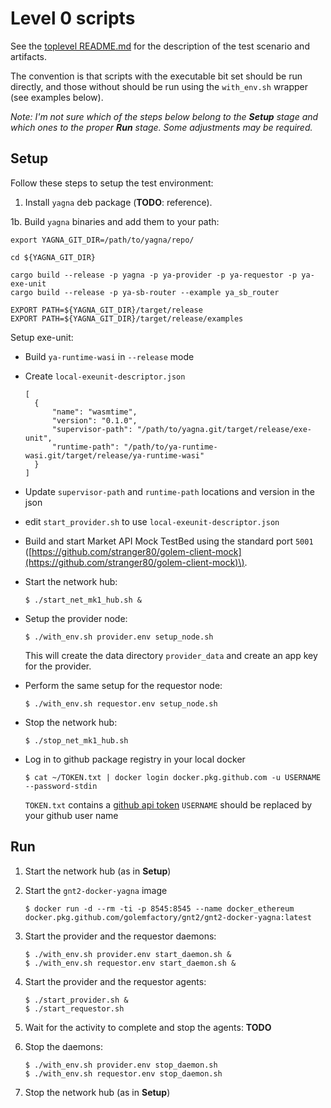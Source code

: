 # Level 0 scripts

See the [toplevel README.md](../) for the description of the test scenario and artifacts.

The convention is that scripts with the executable bit set should be run directly, and those without should be run using the `with_env.sh` wrapper \(see examples below\).

_Note: I'm not sure which of the steps below belong to the **Setup** stage and which ones to the proper **Run** stage. Some adjustments may be required._

## Setup

Follow these steps to setup the test environment:

1. Install `yagna` deb package \(**TODO**: reference\).

1b. Build `yagna` binaries and add them to your path:

```text
export YAGNA_GIT_DIR=/path/to/yagna/repo/

cd ${YAGNA_GIT_DIR}

cargo build --release -p yagna -p ya-provider -p ya-requestor -p ya-exe-unit
cargo build --release -p ya-sb-router --example ya_sb_router

EXPORT PATH=${YAGNA_GIT_DIR}/target/release
EXPORT PATH=${YAGNA_GIT_DIR}/target/release/examples
```

Setup exe-unit:

* Build `ya-runtime-wasi` in `--release` mode
* Create `local-exeunit-descriptor.json`

  ```text
  [
    {
        "name": "wasmtime",
        "version": "0.1.0",
        "supervisor-path": "/path/to/yagna.git/target/release/exe-unit",
        "runtime-path": "/path/to/ya-runtime-wasi.git/target/release/ya-runtime-wasi"
    }
  ]
  ```

* Update `supervisor-path` and `runtime-path` locations and version in the json
* edit `start_provider.sh` to use `local-exeunit-descriptor.json`
* Build and start Market API Mock TestBed using the standard port `5001` \([https://github.com/stranger80/golem-client-mock](https://github.com/stranger80/golem-client-mock)\).
* Start the network hub:

  ```text
  $ ./start_net_mk1_hub.sh &
  ```

* Setup the provider node:

  ```text
  $ ./with_env.sh provider.env setup_node.sh
  ```

  This will create the data directory `provider_data` and create an app key for the provider.

* Perform the same setup for the requestor node:

  ```text
  $ ./with_env.sh requestor.env setup_node.sh
  ```

* Stop the network hub:

  ```text
  $ ./stop_net_mk1_hub.sh
  ```

* Log in to github package registry in your local docker

  ```text
  $ cat ~/TOKEN.txt | docker login docker.pkg.github.com -u USERNAME --password-stdin
  ```

  `TOKEN.txt` contains a [github api token](https://github.com/golemfactory/yagna-integration#getting-a-github-api-token) `USERNAME` should be replaced by your github user name

## Run

1. Start the network hub \(as in **Setup**\)
2. Start the `gnt2-docker-yagna` image

   ```text
   $ docker run -d --rm -ti -p 8545:8545 --name docker_ethereum docker.pkg.github.com/golemfactory/gnt2/gnt2-docker-yagna:latest
   ```

3. Start the provider and the requestor daemons:

   ```text
   $ ./with_env.sh provider.env start_daemon.sh &
   $ ./with_env.sh requestor.env start_daemon.sh &
   ```

4. Start the provider and the requestor agents:

   ```text
   $ ./start_provider.sh &
   $ ./start_requestor.sh
   ```

5. Wait for the activity to complete and stop the agents: **TODO**
6. Stop the daemons:

   ```text
   $ ./with_env.sh provider.env stop_daemon.sh
   $ ./with_env.sh requestor.env stop_daemon.sh
   ```

7. Stop the network hub \(as in **Setup**\)

